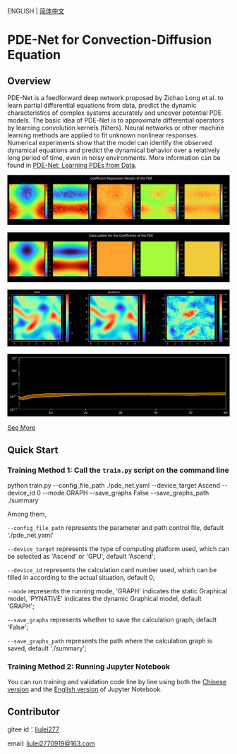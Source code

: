 ENGLISH | [简体中文](README_CN.md)

# PDE-Net for Convection-Diffusion Equation

## Overview

PDE-Net is a feedforward deep network proposed by Zichao Long et al. to learn partial differential equations from data, predict the dynamic characteristics of complex systems accurately and uncover potential PDE models. The basic idea of PDE-Net is to approximate differential operators by learning convolution kernels (filters). Neural networks or other machine learning methods are applied to fit unknown nonlinear responses. Numerical experiments show that the model can identify the observed dynamical equations and predict the dynamical behavior over a relatively long period of time, even in noisy environments. More information can be found in [PDE-Net: Learning PDEs from Data](https://arxiv.org/abs/1710.09668).

![coe label benchmark](images/coe_label_benchmark.png)

![coe trained step-1](images/coe_trained_step-1.png)

![result](images/result.jpg)

![extrapolation](images/extrapolation.jpg)

[See More](https://gitee.com/mindspore/mindscience/blob/master/MindFlow/applications/data_mechanism_fusion/pde_net/pde_net.ipynb)

## Quick Start

### Training Method 1: Call the `train.py` script on the command line

python train.py --config_file_path ./pde_net.yaml --device_target Ascend --device_id 0 --mode GRAPH --save_graphs False --save_graphs_path ./summary

Among them,

`--config_file_path` represents the parameter and path control file, default './pde_net.yaml'

`--device_target` represents the type of computing platform used, which can be selected as 'Ascend' or 'GPU', default 'Ascend';

`--device_id` represents the calculation card number used, which can be filled in according to the actual situation, default 0;

`--mode` represents the running mode, 'GRAPH' indicates the static Graphical model, 'PYNATIVE' indicates the dynamic Graphical model, default 'GRAPH';

`--save_graphs` represents whether to save the calculation graph, default 'False';

`--save_graphs_path` represents the path where the calculation graph is saved, default './summary';

### Training Method 2: Running Jupyter Notebook

You can run training and validation code line by line using both the [Chinese version](pde_net_CN.ipynb) and the [English version](pde_net.ipynb) of Jupyter Notebook.

## Contributor

gitee id：[liulei277](https://gitee.com/liulei277)

email: liulei2770919@163.com